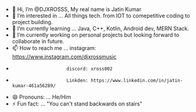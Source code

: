- 👋 Hi, I’m @DJXROSSS, My real name is Jatin Kumar
- 👀 I’m interested in ... All things tech. from IOT to comepetitive coding to project building.
- 🌱 I’m currently learning ... Java, C++, Kotlin, Android dev, MERN Stack.
- 💞️ I’m currently working on personal projects but looking forward to collaborate in future.
- 📫 How to reach me ... instagram: https://www.instagram.com/djxrossmusic
-                         discord: xross002
-                         Linkden: https://www.linkedin.com/in/jatin-kumar-461a56289/
- 😄 Pronouns: ... He/Him
- ⚡ Fun fact: ... "You can't stand backwards on stairs"

<!---
DJXROSSS/DJXROSSS is a ✨ special ✨ repository because its `README.md` (this file) appears on your GitHub profile.
You can click the Preview link to take a look at your changes.
--->
